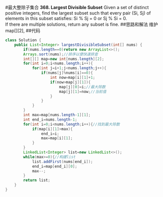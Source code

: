 #最大整除子集合
**368. Largest Divisible Subset**
Given a set of distinct positive integers, find the largest subset such that every pair (Si, Sj) of elements in this subset satisfies:
Si % Sj = 0 or Sj % Si = 0.  
If there are multiple solutions, return any subset is fine. 
##思路和解法
维护map[][2],
##代码
```java
class Solution {
    public List<Integer> largestDivisibleSubset(int[] nums) {
        if(nums.length==0)return new ArrayList<>();
        Arrays.sort(nums);//排序以便快速排查
        int[][] map=new int[nums.length][2];
        for(int i=0;i<nums.length;i++){
            for(int j=i+1;j<nums.length;j++){
                if(nums[j]%nums[i]==0){
                    int now=map[i][1]+1;
                    if(now>map[j][1]){
                        map[j][0]=i;//最大除数
                        map[j][1]=now;//当前值
                    }
                }
            }
        }
        int max=map[nums.length-1][1];
        int end_i=nums.length-1;
        for(int i=0;i<nums.length;i++){//找到最大除数
            if(map[i][1]>max){
                end_i=i;
                max=map[i][1];
            }
        }
        LinkedList<Integer> list=new LinkedList<>();
        while(max>=0){//构建list
            list.addFirst(nums[end_i]);
            end_i=map[end_i][0];
            max--;
        }
        return list;
    }
}
``` 